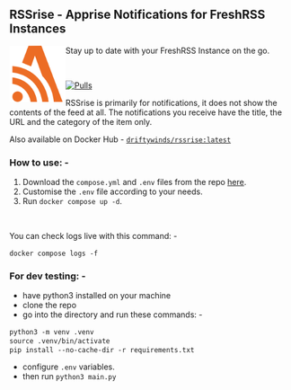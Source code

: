 ## RSSrise - Apprise Notifications for FreshRSS Instances

<img align="left" width="100" height="100" src="https://raw.githubusercontent.com/driftywinds/rssrise/abd2256beda2cea988ce36b5ba94ba2b4279360e/icons/rssrise.svg"> Stay up to date with your FreshRSS Instance on the go.

<br>

[![Pulls](https://img.shields.io/docker/pulls/driftywinds/rssrise.svg?style=for-the-badge)](https://img.shields.io/docker/pulls/driftywinds/rssrise.svg?style=for-the-badge)

RSSrise is primarily for notifications, it does not show the contents of the feed at all. The notifications you receive have the title, the URL and the category of the item only.

Also available on Docker Hub - [```driftywinds/rssrise:latest```](https://hub.docker.com/repository/docker/driftywinds/rssrise/general)

### How to use: - 

1. Download the ```compose.yml``` and ```.env``` files from the repo [here](https://github.com/driftywinds/rssrise).
2. Customise the ```.env``` file according to your needs.
3. Run ```docker compose up -d```.

<br>

You can check logs live with this command: - 
```
docker compose logs -f
```
### For dev testing: -
- have python3 installed on your machine
- clone the repo
- go into the directory and run these commands: -
```
python3 -m venv .venv
source .venv/bin/activate
pip install --no-cache-dir -r requirements.txt
```  
- configure ```.env``` variables.
- then run ```python3 main.py```
